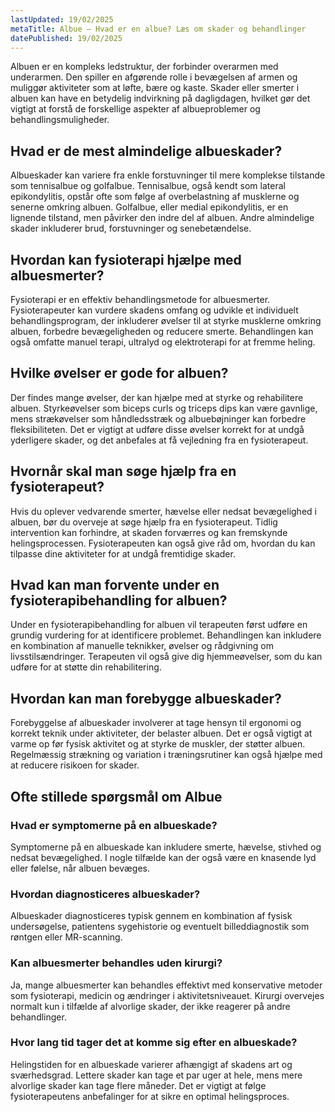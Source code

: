 ```yaml
---
lastUpdated: 19/02/2025
metaTitle: Albue – Hvad er en albue? Læs om skader og behandlinger
datePublished: 19/02/2025
---
```


Albuen er en kompleks ledstruktur, der forbinder overarmen med underarmen. Den spiller en afgørende rolle i bevægelsen af armen og muliggør aktiviteter som at løfte, bære og kaste. Skader eller smerter i albuen kan have en betydelig indvirkning på dagligdagen, hvilket gør det vigtigt at forstå de forskellige aspekter af albueproblemer og behandlingsmuligheder.

## Hvad er de mest almindelige albueskader?

Albueskader kan variere fra enkle forstuvninger til mere komplekse tilstande som tennisalbue og golfalbue. Tennisalbue, også kendt som lateral epikondylitis, opstår ofte som følge af overbelastning af musklerne og senerne omkring albuen. Golfalbue, eller medial epikondylitis, er en lignende tilstand, men påvirker den indre del af albuen. Andre almindelige skader inkluderer brud, forstuvninger og senebetændelse.

## Hvordan kan fysioterapi hjælpe med albuesmerter?

Fysioterapi er en effektiv behandlingsmetode for albuesmerter. Fysioterapeuter kan vurdere skadens omfang og udvikle et individuelt behandlingsprogram, der inkluderer øvelser til at styrke musklerne omkring albuen, forbedre bevægeligheden og reducere smerte. Behandlingen kan også omfatte manuel terapi, ultralyd og elektroterapi for at fremme heling.

## Hvilke øvelser er gode for albuen?

Der findes mange øvelser, der kan hjælpe med at styrke og rehabilitere albuen. Styrkeøvelser som biceps curls og triceps dips kan være gavnlige, mens strækøvelser som håndledsstræk og albuebøjninger kan forbedre fleksibiliteten. Det er vigtigt at udføre disse øvelser korrekt for at undgå yderligere skader, og det anbefales at få vejledning fra en fysioterapeut.

## Hvornår skal man søge hjælp fra en fysioterapeut?

Hvis du oplever vedvarende smerter, hævelse eller nedsat bevægelighed i albuen, bør du overveje at søge hjælp fra en fysioterapeut. Tidlig intervention kan forhindre, at skaden forværres og kan fremskynde helingsprocessen. Fysioterapeuten kan også give råd om, hvordan du kan tilpasse dine aktiviteter for at undgå fremtidige skader.

## Hvad kan man forvente under en fysioterapibehandling for albuen?

Under en fysioterapibehandling for albuen vil terapeuten først udføre en grundig vurdering for at identificere problemet. Behandlingen kan inkludere en kombination af manuelle teknikker, øvelser og rådgivning om livsstilsændringer. Terapeuten vil også give dig hjemmeøvelser, som du kan udføre for at støtte din rehabilitering.

## Hvordan kan man forebygge albueskader?

Forebyggelse af albueskader involverer at tage hensyn til ergonomi og korrekt teknik under aktiviteter, der belaster albuen. Det er også vigtigt at varme op før fysisk aktivitet og at styrke de muskler, der støtter albuen. Regelmæssig strækning og variation i træningsrutiner kan også hjælpe med at reducere risikoen for skader.

## Ofte stillede spørgsmål om Albue

### Hvad er symptomerne på en albueskade?

Symptomerne på en albueskade kan inkludere smerte, hævelse, stivhed og nedsat bevægelighed. I nogle tilfælde kan der også være en knasende lyd eller følelse, når albuen bevæges.

### Hvordan diagnosticeres albueskader?

Albueskader diagnosticeres typisk gennem en kombination af fysisk undersøgelse, patientens sygehistorie og eventuelt billeddiagnostik som røntgen eller MR-scanning.

### Kan albuesmerter behandles uden kirurgi?

Ja, mange albuesmerter kan behandles effektivt med konservative metoder som fysioterapi, medicin og ændringer i aktivitetsniveauet. Kirurgi overvejes normalt kun i tilfælde af alvorlige skader, der ikke reagerer på andre behandlinger.

### Hvor lang tid tager det at komme sig efter en albueskade?

Helingstiden for en albueskade varierer afhængigt af skadens art og sværhedsgrad. Lettere skader kan tage et par uger at hele, mens mere alvorlige skader kan tage flere måneder. Det er vigtigt at følge fysioterapeutens anbefalinger for at sikre en optimal helingsproces.

